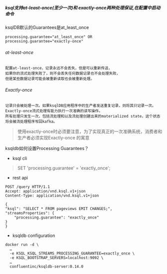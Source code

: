 ##### ksql支持at-least-once(至少一次)和 exactly-once两种处理保证,在配置中启动命令
ksqlDB默认的Guarantees是at_least_once

```
processing.guarantee="at_least_once" OR
processing.guarantee="exactly-once"
```

###### at-least-once

```
配置at-least-once，记录永远不会丢失，但是可以重新传送，
如果你的流式处理失败了，则不会丢失任何数据记录也不会处理失败，
但是某些数据记录可能会被重新读取也会被重新处理。
```


###### Exactly-once 

```
记录只会被处理一次。如果ksqlDB应用程序中的生产者发送重复记录，则将其只记录一次。
Exactly-once流式处理有能力执行一次准确的读写操作。
所有处理只发生一次，包括流处理和以及流处理创建出来的materialized state，这个状态将会被流处理程序写回kafka。
```

> 使用exactly-once时必须要注意，为了实现真正的一次准确系统，消费者和生产者必须实现Exactly-once 的寓意

ksqldb如何设置Processing Guarantees？
- ksql cli
> SET 'processing.guarantee' = 'exactly_once';
- rest api

```
POST /query HTTP/1.1
Accept: application/vnd.ksql.v1+json
Content-Type: application/vnd.ksql.v1+json

{
"ksql": "SELECT * FROM pageviews EMIT CHANGES;",
"streamsProperties": {
    "processing.guarantee": "exactly_once"
}
}
```

- ksqldb configuration

```
docker run -d \
  … 
  -e KSQL_KSQL_STREAMS_PROCESSING_GUARANTEE=exactly_once \
  -e KSQL_BOOTSTRAP_SERVERS=localhost:9092 \
  … 
  confluentinc/ksqldb-server:0.14.0
```

